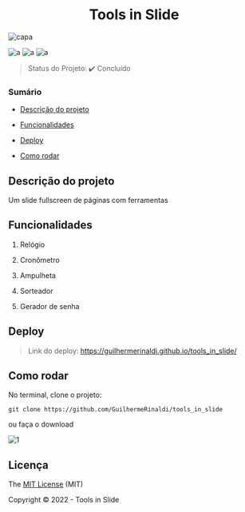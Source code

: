 <h1 align="center">Tools in Slide</h1> 

![capa](https://user-images.githubusercontent.com/37752370/147897334-9b05e3f0-f364-40da-8b75-ac9f93824150.png)


![a](https://img.shields.io/static/v1?label=JavaScript&message=%20&color=yellow&style=for-the-badge&logo=)
![a](https://img.shields.io/static/v1?label=HTML5&message=%20&color=orange&style=for-the-badge&logo=)
![a](https://img.shields.io/static/v1?label=CSS3&message=%20&color=purple&style=for-the-badge&logo=)


> Status do Projeto: ✔️ Concluído

### Sumário 

- [Descrição do projeto](#descrição-do-projeto)

- [Funcionalidades](#funcionalidades)

- [Deploy](#deploy)

- [Como rodar](#Como-rodar)


## Descrição do projeto 

<p align="justify">
	Um slide fullscreen de páginas com ferramentas
</p>

## Funcionalidades

1. Relógio

2. Cronômetro

3. Ampulheta

4. Sorteador

5. Gerador de senha

## Deploy 

> Link do deploy: https://guilhermerinaldi.github.io/tools_in_slide/


## Como rodar

No terminal, clone o projeto: 

```
git clone https://github.com/GuilhermeRinaldi/tools_in_slide
```
ou faça o download 

![1](https://user-images.githubusercontent.com/37752370/147860772-cde21fb0-1744-409c-9dc7-19c2f78bb974.png)


## Licença 

The [MIT License]() (MIT)

Copyright © 2022 - Tools in Slide

                                             
